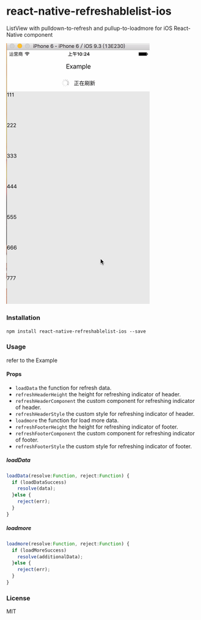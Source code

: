 # react-native-refreshablelist-ios
ListView with pulldown-to-refresh and pullup-to-loadmore for iOS React-Native component

![](https://github.com/fulang0208/react-native-refreshablelist-ios/raw/master/Captures/example.gif)

### Installation

```npm install react-native-refreshablelist-ios --save```


### Usage

refer to the Example

#### Props
* `loadData` the function for refresh data.
* `refreshHeaderHeight` the height for refreshing indicator of header.
* `refreshHeaderComponent` the custom component for refreshing indicator of header.
* `refreshHeaderStyle` the custom style for refreshing indicator of header.
* `loadmore` the function for load more data.
* `refreshFooterHeight` the height for refreshing indicator of footer.
* `refreshFooterComponent` the custom component for refreshing indicator of footer.
* `refreshFooterStyle` the custom style for refreshing indicator of footer.

##### loadData
```js
loadData(resolve:Function, reject:Function) {
  if (loadDataSuccess)
    resolve(data);
  }else {
    reject(err);
  }
}
```

##### loadmore
```js
loadmore(resolve:Function, reject:Function) {
  if (loadMoreSuccess)
    resolve(additionalData);
  }else {
    reject(err);
  }
}
```

### License

MIT
